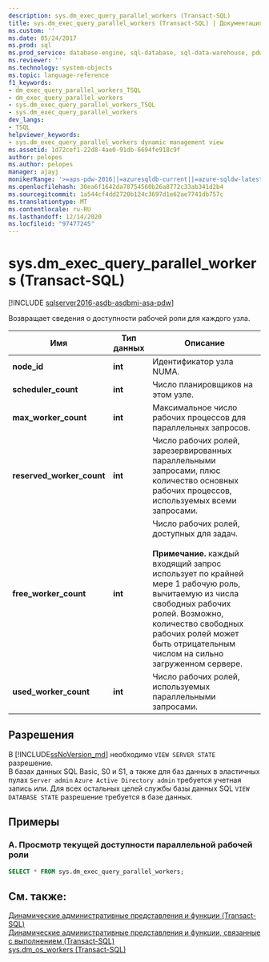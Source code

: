 ```yaml
---
description: sys.dm_exec_query_parallel_workers (Transact-SQL)
title: sys.dm_exec_query_parallel_workers (Transact-SQL) | Документация Майкрософт
ms.custom: ''
ms.date: 05/24/2017
ms.prod: sql
ms.prod_service: database-engine, sql-database, sql-data-warehouse, pdw
ms.reviewer: ''
ms.technology: system-objects
ms.topic: language-reference
f1_keywords:
- dm_exec_query_parallel_workers_TSQL
- dm_exec_query_parallel_workers
- sys.dm_exec_query_parallel_workers_TSQL
- sys.dm_exec_query_parallel_workers
dev_langs:
- TSQL
helpviewer_keywords:
- sys.dm_exec_query_parallel_workers dynamic management view
ms.assetid: 1d72cef1-22d8-4ae0-91db-6694fe918c9f
author: pelopes
ms.author: pelopes
manager: ajayj
monikerRange: '>=aps-pdw-2016||=azuresqldb-current||=azure-sqldw-latest||>=sql-server-2016||>=sql-server-linux-2017||=azuresqldb-mi-current'
ms.openlocfilehash: 30ea6f1642da78754560b26a8772c33ab341d2b4
ms.sourcegitcommit: 1a544cf4dd2720b124c3697d1e62ae7741db757c
ms.translationtype: MT
ms.contentlocale: ru-RU
ms.lasthandoff: 12/14/2020
ms.locfileid: "97477245"
---
```

# <a name="sysdm_exec_query_parallel_workers-transact-sql"></a>sys.dm_exec_query_parallel_workers (Transact-SQL)
[!INCLUDE [sqlserver2016-asdb-asdbmi-asa-pdw](../../includes/applies-to-version/sqlserver2016-asdb-asdbmi-asa-pdw.md)]

  Возвращает сведения о доступности рабочей роли для каждого узла.  
  
|Имя|Тип данных|Описание|  
|----------|---------------|-----------------|  
|**node_id**|**int**|Идентификатор узла NUMA.|  
|**scheduler_count**|**int**|Число планировщиков на этом узле.|  
|**max_worker_count**|**int**|Максимальное число рабочих процессов для параллельных запросов.|  
|**reserved_worker_count**|**int**|Число рабочих ролей, зарезервированных параллельными запросами, плюс количество основных рабочих процессов, используемых всеми запросами.| 
|**free_worker_count**|**int**|Число рабочих ролей, доступных для задач.<br /><br />**Примечание.** каждый входящий запрос использует по крайней мере 1 рабочую роль, вычитаемую из числа свободных рабочих ролей.  Возможно, количество свободных рабочих ролей может быть отрицательным числом на сильно загруженном сервере.| 
|**used_worker_count**|**int**|Число рабочих ролей, используемых параллельными запросами.|  
  
## <a name="permissions"></a>Разрешения  

В [!INCLUDE[ssNoVersion_md](../../includes/ssnoversion-md.md)] необходимо `VIEW SERVER STATE` разрешение.   
В базах данных SQL Basic, S0 и S1, а также для баз данных в эластичных пулах `Server admin` `Azure Active Directory admin` требуется учетная запись или. Для всех остальных целей службы базы данных SQL `VIEW DATABASE STATE` разрешение требуется в базе данных.   
 
## <a name="examples"></a>Примеры  
  
### <a name="a-viewing-current-parallel-worker-availability"></a>A. Просмотр текущей доступности параллельной рабочей роли  

```sql 
SELECT * FROM sys.dm_exec_query_parallel_workers;  
```  
  
## <a name="see-also"></a>См. также:  
 [Динамические административные представления и функции (Transact-SQL)](~/relational-databases/system-dynamic-management-views/system-dynamic-management-views.md)   
 [Динамические административные представления и функции, связанные с выполнением &#40;Transact-SQL&#41;](../../relational-databases/system-dynamic-management-views/execution-related-dynamic-management-views-and-functions-transact-sql.md)   
 [sys.dm_os_workers &#40;Transact-SQL&#41;](../../relational-databases/system-dynamic-management-views/sys-dm-os-workers-transact-sql.md)
